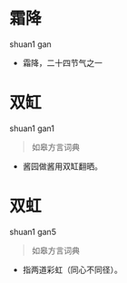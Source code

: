# 霜降
shuan1 gan
- 霜降，二十四节气之一

# 双缸
shuan1 gan1
> 如皋方言词典
- 酱园做酱用双缸翻晒。

# 双虹
shuan1 gan5
> 如皋方言词典
- 指两道彩虹（同心不同径）。
